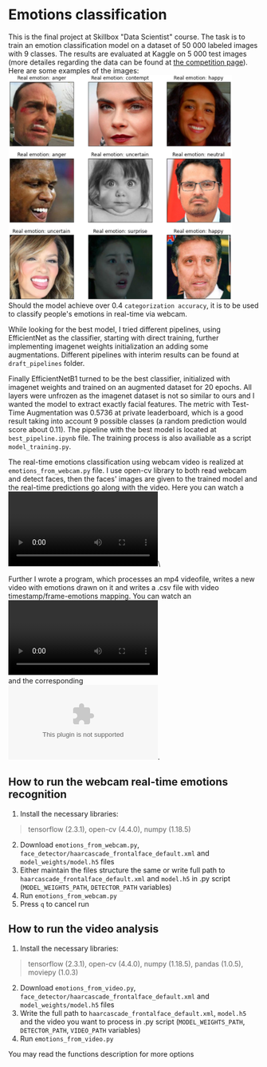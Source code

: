 # Emotions classification

This is the final project at Skillbox "Data Scientist" course. The task is to train 
an emotion classification model on a dataset of 50 000 labeled images with 9 classes. The results 
are evaluated at Kaggle on 5 000 test images (more detailes regarding the data can be found at 
[the competition page](https://www.kaggle.com/c/skillbox-computer-vision-project/overview)). 
Here are some examples of the images: 
![samples](https://github.com/Logixqt/emotions_classification/blob/main/examples/samples.PNG)\
Should the model achieve over 0.4 `categorization accuracy`, 
it is to be used to classify people's emotions in real-time via webcam. 

While looking for the best model, I tried different pipelines, using EfficientNet as the 
classifier, starting with direct training, further implementing imagenet weights initialization 
an adding some augmentations. Different pipelines with interim results can be found at 
`draft_pipelines` folder.

Finally EfficientNetB1 turned to be the best classifier, initialized with imagenet weights and trained 
on an augmented dataset for 20 epochs. All layers were unfrozen as the imagenet dataset is not so similar 
to ours and I wanted the model to extract exactly facial features. The metric with Test-Time Augmentation was 
0.5736 at private leaderboard, which is a good result taking into account 9 possible classes (a random prediction 
would score about 0.11). The pipeline with the best model is located at `best_pipeline.ipynb` file. The training 
process is also availiable as a script `model_training.py`.

The real-time emotions classification using webcam video is realized at `emotions_from_webcam.py` file. 
I use open-cv library to both read webcam and detect faces, then the faces' images are given to the 
trained model and the real-time predictions go along with the video. Here you can watch a 
![video example](https://github.com/Logixqt/emotions_classification/blob/main/examples/video_example.mp4)\

Further I wrote a program, which processes an mp4 videofile, writes a new video with emotions drawn on it
and writes a .csv file with video timestamp/frame-emotions mapping. You can watch an 
![output videofile example](https://github.com/Logixqt/emotions_classification/blob/main/examples/bril_hand_with_emotions.mp4)  
and the corresponding  
![output .csv file](https://github.com/Logixqt/emotions_classification/blob/main/examples/bril_hand_with_emotions_emotions_data.csv).

## How to run the webcam real-time emotions recognition
1. Install the necessary libraries: 
>tensorflow (2.3.1), open-cv (4.4.0), numpy (1.18.5)
2. Download `emotions_from_webcam.py`, `face_detector/haarcascade_frontalface_default.xml` and 
`model_weights/model.h5` files
3. Either maintain the files structure the same or write full path to `haarcascade_frontalface_default.xml` 
and `model.h5` in .py script (`MODEL_WEIGHTS_PATH`, `DETECTOR_PATH` variables)
4. Run `emotions_from_webcam.py`
5. Press `q` to cancel run

## How to run the video analysis
1. Install the necessary libraries: 
>tensorflow (2.3.1), open-cv (4.4.0), numpy (1.18.5), pandas (1.0.5), moviepy (1.0.3)
2. Download `emotions_from_video.py`, `face_detector/haarcascade_frontalface_default.xml` and 
`model_weights/model.h5` files
3. Write the full path to `haarcascade_frontalface_default.xml`, `model.h5` and the video you want to process 
in .py script (`MODEL_WEIGHTS_PATH`, `DETECTOR_PATH`, `VIDEO_PATH` variables)
4. Run `emotions_from_video.py`

You may read the functions description for more options